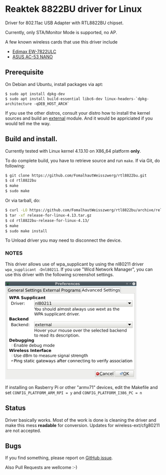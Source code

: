 # Reaktek 8822BU driver for Linux

Driver for 802.11ac USB Adapter with RTL8822BU chipset.

Currently, only STA/Monitor Mode is supported, no AP.

A few known wireless cards that use this driver include 
* [Edimax EW-7822ULC](http://us.edimax.com/edimax/merchandise/merchandise_detail/data/edimax/us/wireless_adapters_ac1200_dual-band/ew-7822ulc/)
* [ASUS AC-53 NANO](https://www.asus.com/Networking/USB-AC53-Nano/)


## Prerequisite

On Debian and Ubuntu, install packages via apt:

```
$ sudo apt install dpkg-dev
$ sudo apt install build-essential libc6-dev linux-headers-`dpkg-architecture -qDEB_HOST_ARCH`
```

If you use the other distros, consult your distro how to install the kernel sources and build an <u>external</u> module. And it would be appriciated if you would tell me the way.


## Build and install.

Currently tested with Linux kernel 4.13.10 on X86_64 platform **only**.

To do complete build, you have to retrieve source and run `make`.
If via Git, do following:

```sh
$ git clone https://github.com/FomalhautWeisszwerg/rtl8822bu.git
$ cd rtl8822bu
$ make
$ sudo make
```

Or via tarball, do:

```sh
$ curl -LO https://github.com/FomalhautWeisszwerg/rtl8822bu/archive/release-for-linux-4.13.tar.gz
$ tar -xf release-for-linux-4.13.tar.gz
$ cd rtl8822bu-release-for-linux-4.13/
$ make
$ sudo make install
```

To Unload driver you may need to disconnect the device.


### NOTES

This driver allows use of wpa_supplicant by using the nl80211 driver
`wpa_supplicant -Dnl80211`. If you use "Wicd Network Manager", you can use this driver with the following screenshot settings.

<img src="./image/wicd_networkmanager_setting.png" height="317" width="425">

If installing on Rasberry Pi or other "armv71" devices, edit the Makefile and set `CONFIG_PLATFORM_ARM_RPI = y` and `CONFIG_PLATFORM_I386_PC = n`


## Status

Driver basically works.
Most of the work is done is cleaning the driver and make this mess **readable**   for conversion.
Updates for wireless-ext/cfg80211  are not accepted.  


## Bugs

If you find something, please report on [GitHub issue](https://github.com/FomalhautWeisszwerg/rtl8822bu/issues).

Also Pull Requests are wellcome :-)
